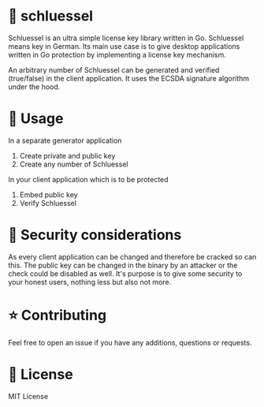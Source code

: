 # 🔑 schluessel
Schluessel is an ultra simple license key library written in Go.
Schluessel means key in German.
Its main use case is to give desktop applications written in Go protection by
implementing a license key mechanism.

An arbitrary number of Schluessel can be generated and verified (true/false) in 
the client application. It uses the ECSDA signature algorithm under the hood.

# 🔧 Usage

In a separate generator application
1. Create private and public key
2. Create any number of Schluessel

In your client application which is to be protected
1. Embed public key
2. Verify Schluessel

# 🔐 Security considerations

As every client application can be changed and therefore be cracked
so can this. The public key can be changed in the binary by an attacker or the check could
be disabled as well. It's purpose is to give some security to your honest users, nothing less but also
not more.


# ⭐ Contributing 

Feel free to open an issue if you have any additions, questions or requests.

# 🎨 License

MIT License


